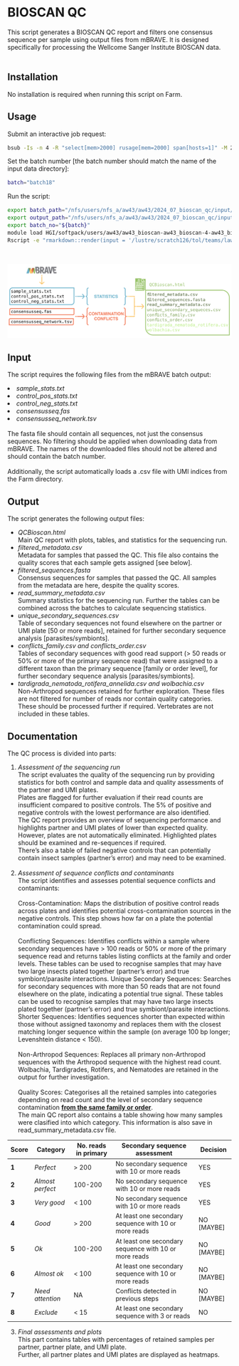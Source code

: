 # BIOSCAN QC
This script generates a BIOSCAN QC report and filters one consensus sequence per sample using output files from mBRAVE. It is designed specifically for processing the Wellcome Sanger Institute BIOSCAN data. <br> <br> 
## Installation
No installation is required when running this script on Farm.
## Usage
Submit an interactive job request:<br>
```bash
bsub -Is -n 4 -R "select[mem>2000] rusage[mem=2000] span[hosts=1]" -M 2000 -G team222 bash
```
Set the batch number [the batch number should match the name of the input data directory]:<br>
```bash
batch="batch18"
```
Run the script:<br>
```bash
export batch_path="/nfs/users/nfs_a/aw43/aw43/2024_07_bioscan_qc/input/mbrave_batch_data/${batch}/"
export output_path="/nfs/users/nfs_a/aw43/aw43/2024_07_bioscan_qc/input/output/qc_reports/${batch}/"
export batch_no="${batch}"
module load HGI/softpack/users/aw43/aw43_bioscan-aw43_bioscan-4-aw43_bioscan-4/1
Rscript -e "rmarkdown::render(input = '/lustre/scratch126/tol/teams/lawniczak/users/aw43/2024_07_bioscan_qc/code/QCBioscan.Rmd', output_format = 'html_document', output_dir = Sys.getenv('output_path'))"
```
<br>
<p align="center">
  <img src="./2024Sep_QC.png" alt="QC Repor"/>
</p>

## Input
The script requires the following files from the mBRAVE batch output:
<i>
<li>sample_stats.txt 
</li>
<li>control_pos_stats.txt
</li>
<li>control_neg_stats.txt
</li>
<li>consensusseq.fas
</li>
<li>consensusseq_network.tsv
</li>
</i>
<br>
The fasta file should contain all sequences, not just the consensus sequences. No filtering should be applied when downloading data from mBRAVE. The names of the downloaded files should not be altered and should contain the batch number. <br><br>
Additionally, the script automatically loads a .csv file with UMI indices from the Farm directory. <br>

## Output
The script generates the following output files:
- <i>QCBioscan.html</i><br>Main QC report with plots, tables, and statistics for the sequencing run.
- <i>filtered_metadata.csv</i><br>Metadata for samples that passed the QC. This file also contains the quality scores that each sample gets assigned [see below].
- <i>filtered_sequences.fasta</i><br>Consensus sequences for samples that passed the QC. All samples from the metadata are here, despite the quality scores. 
- <i>read_summary_metadata.csv</i><br>Summary statistics for the sequencing run. Further the tables can be combined across the batches to calculate sequencing statistics. 
- <i>unique_secondary_sequences.csv</i><br>Table of secondary sequences not found elsewhere on the partner or UMI plate [50 or more reads], retained for further secondary sequence analysis [parasites/symbionts].
- <i>conflicts_family.csv and conflicts_order.csv</i><br>Tables of secondary sequences with good read support (> 50 reads or 50% or more of the primary sequence read) that were assigned to a different taxon than the primary sequence [family or order level], for further secondary sequence analysis [parasites/symbionts].
- <i>tardigrada_nematoda_rotifera_annelida.csv and wolbachia.csv</i><br>Non-Arthropod sequences retained for further exploration. These files are not filtered for number of reads nor contain quality categories. These should be processed further if required. Vertebrates are not included in these tables. 

## Documentation
The QC process is divided into parts:<br>
1. <i>Assessment of the sequencing run</i><br>
The script evaluates the quality of the sequencing run by providing statistics for both control and sample data and quality assessments of the partner and UMI plates.<br>
Plates are flagged for further evaluation if their read counts are insufficient compared to positive controls. The 5% of positive and negative controls with the lowest performance are also identified. <br>
The QC report provides an overview of sequencing performance and highlights partner and UMI plates of lower than expected quality. However, plates are not automatically eliminated. Highlighted plates should be examined and re-sequences if required.<br>
There’s also a table of failed negative controls that can potentially contain insect samples (partner’s error) and may need to be examined. <br><br>
3. <i>Assessment of sequence conflicts and contaminants</i><br>
The script identifies and assesses potential sequence conflicts and contaminants:<br><br>
Cross-Contamination: Maps the distribution of positive control reads across plates and identifies potential cross-contamination sources in the negative controls. This step shows how far on a plate the potential contamination could spread. <br><br>
Conflicting Sequences: Identifies conflicts within a sample where secondary sequences have > 100 reads or 50% or more of the primary sequence read and returns tables listing conflicts at the family and order levels. These tables can be used to recognise samples that may have two large insects plated together (partner’s error) and true symbiont/parasite interactions.
Unique Secondary Sequences: Searches for secondary sequences with more than 50 reads that are not found elsewhere on the plate, indicating a potential true signal. These tables can be used to recognise samples that may have two large insects plated together (partner’s error) and true symbiont/parasite interactions.
Shorter Sequences: Identifies sequences shorter than expected within those without assigned taxonomy and replaces them with the closest matching longer sequence within the sample (on average 100 bp longer; Levenshtein distance < 150). <br><br>
Non-Arthropod Sequences: Replaces all primary non-Arthropod sequences with the Arthropod sequence with the highest read count. Wolbachia, Tardigrades, Rotifers, and Nematodes are retained in the output for further investigation. <br><br>
Quality Scores: Categorises all the retained samples into categories depending on read count and the level of secondary sequence contamination <ins><b>from the same family or order</b></ins>. <br>The main QC report also contains a table showing how many samples were clasified into which category. This information is also save in read_summary_metadata.csv file.

| Score | Category       | No. reads in primary | Secondary sequence assessment                                | Decision                                |
|-------|----------------|----------------------|--------------------------------------------------------------|-----------------------------------------|
| <b>1</b>     | <i>Perfect</i>        | > 200                | No secondary sequence with 10 or more reads           |YES |
| <b>2</b>     | <i>Almost perfect</i> | 100-200              | No secondary sequence with 10 or more reads           |YES |
| <b>3</b>     | <i>Very good</i>      | < 100                | No secondary sequence with 10 or more reads           |YES |
| <b>4</b>     | <i>Good</i>           | > 200                | At least one secondary sequence with 10 or more reads |NO [MAYBE] |
| <b>5</b>     | <i>Ok</i>             | 100-200              | At least one secondary sequence with 10 or more reads |NO [MAYBE] |
| <b>6</b>     | <i>Almost ok</i>      | < 100                | At least one secondary sequence with 10 or more reads |NO [MAYBE] |
| <b>7</b>     | <i>Need attention</i> | NA                | Conflicts detected in previous steps                     |NO [MAYBE] |
| <b>8</b>     | <i>Exclude</i>        | < 15                  | At least one secondary sequence with 3 or reads       |NO |

3. <i>Final assessments and plots </i><br>
This part contains tables with percentages of retained samples per partner, partner plate, and UMI plate. <br>
Further, all partner plates and UMI plates are displayed as heatmaps.

